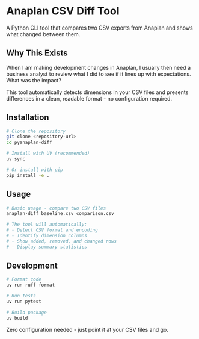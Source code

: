 # Anaplan CSV Diff Tool

A Python CLI tool that compares two CSV exports from Anaplan and shows what changed between them.

## Why This Exists

When I am making development changes in Anaplan, I usually then need a business analyst to review what I did to see if it lines up with expectations. What was the impact?

This tool automatically detects dimensions in your CSV files and presents differences in a clean, readable format - no configuration required.



## Installation

```bash
# Clone the repository
git clone <repository-url>
cd pyanaplan-diff

# Install with UV (recommended)
uv sync

# Or install with pip
pip install -e .
```

## Usage

```bash
# Basic usage - compare two CSV files
anaplan-diff baseline.csv comparison.csv

# The tool will automatically:
# - Detect CSV format and encoding
# - Identify dimension columns
# - Show added, removed, and changed rows
# - Display summary statistics
```

## Development

```bash
# Format code
uv run ruff format

# Run tests
uv run pytest

# Build package
uv build
```

Zero configuration needed - just point it at your CSV files and go.
